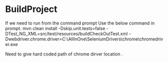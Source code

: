 # BuildProject
If we need to run from the command prompt Use the below command in prompt.
mvn clean install -Dskip.unit.tests=false -DTest_NG_XML=src/test/resources/buildCheckOutTest.xml -Dwebdriver.chrome.driver=C:\AllInOne\SeleniumDrivers\chrome\chromedriver.exe

Need to give hard coded path of chrome dirver location .


